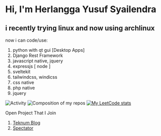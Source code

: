 # Hi, I'm Herlangga Yusuf Syailendra
## i recently trying linux and now using archlinux
now i can code/use:
1. python with qt gui [Desktop Apps]
2. Django Rest Framework
3. javascript native, jquery
4. expressjs [ node ]
5. sveltekit
6. tailwindcss, windicss
7. css native
8. php native
9. jquery


![Activity](https://github-readme-stats.vercel.app/api?username=herlangga72&count_private=true&show_icons=true&theme=dark)
![Composition of my repos](https://github-readme-stats.vercel.app/api/top-langs/?username=herlangga72&count_private=true&show_icons=true&theme=dark&layout=compact&langs_count=10)
[![My LeetCode stats](https://leetcode-stats-six.vercel.app/?username=KnlnKS&theme=dark)](https://github.com/KnlnKS/leetcode-stats)


Open Project That I Join
1. [Teknum Blog](https://github.com/teknologi-umum/blog)
1. [Spectator](https://github.com/teknologi-umum/spectator)
